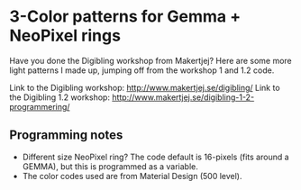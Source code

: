 # 3-Color patterns for Gemma + NeoPixel rings

Have you done the Digibling workshop from Makertjej? Here are some more light patterns I made up, jumping off from the workshop 1 and 1.2 code.

Link to the Digibling workshop: http://www.makertjej.se/digibling/
Link to the Digibling 1.2 workshop: http://www.makertjej.se/digibling-1-2-programmering/

## Programming notes
- Different size NeoPixel ring? The code default is 16-pixels (fits around a GEMMA), but this is programmed as a variable.
- The color codes used are from Material Design (500 level).

